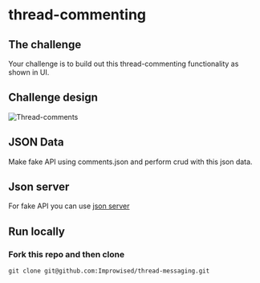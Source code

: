 # thread-commenting 

## The challenge

Your challenge is to build out this thread-commenting functionality as shown in UI.


## Challenge design

![Thread-comments](https://user-images.githubusercontent.com/87559461/233578150-8b5fcf7f-18f8-419b-811e-680659246a75.png)


## JSON Data
Make fake API using comments.json and perform crud with this json data.


## Json server
For fake API you can use [json server](https://github.com/typicode/json-server)

## Run locally
### Fork this repo and then clone
```
git clone git@github.com:Improwised/thread-messaging.git
```

